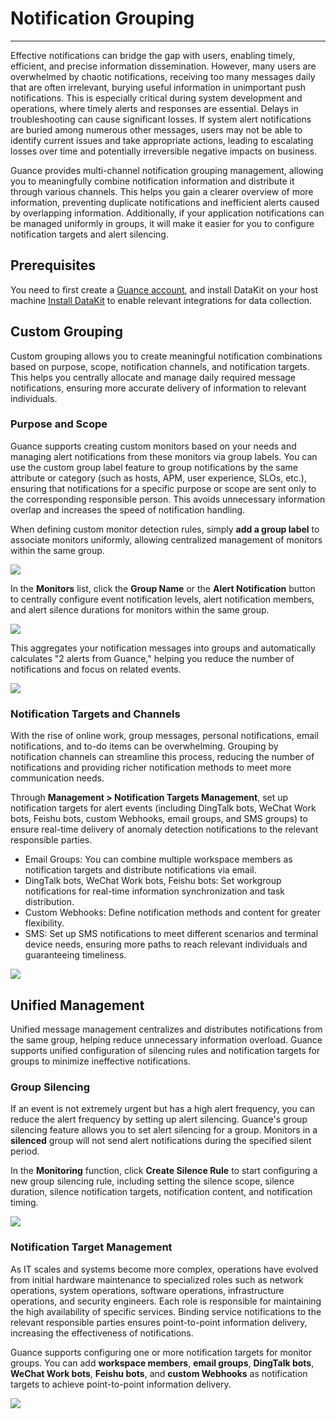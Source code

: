 # Notification Grouping
---

Effective notifications can bridge the gap with users, enabling timely, efficient, and precise information dissemination. However, many users are overwhelmed by chaotic notifications, receiving too many messages daily that are often irrelevant, burying useful information in unimportant push notifications. This is especially critical during system development and operations, where timely alerts and responses are essential. Delays in troubleshooting can cause significant losses. If system alert notifications are buried among numerous other messages, users may not be able to identify current issues and take appropriate actions, leading to escalating losses over time and potentially irreversible negative impacts on business.

Guance provides multi-channel notification grouping management, allowing you to meaningfully combine notification information and distribute it through various channels. This helps you gain a clearer overview of more information, preventing duplicate notifications and inefficient alerts caused by overlapping information. Additionally, if your application notifications can be managed uniformly in groups, it will make it easier for you to configure notification targets and alert silencing.

## Prerequisites

You need to first create a [Guance account](https://www.guance.com), and install DataKit on your host machine [Install DataKit](../../datakit/datakit-install.md) to enable relevant integrations for data collection.

## Custom Grouping

Custom grouping allows you to create meaningful notification combinations based on purpose, scope, notification channels, and notification targets. This helps you centrally allocate and manage daily required message notifications, ensuring more accurate delivery of information to relevant individuals.

### Purpose and Scope

Guance supports creating custom monitors based on your needs and managing alert notifications from these monitors via group labels. You can use the custom group label feature to group notifications by the same attribute or category (such as hosts, APM, user experience, SLOs, etc.), ensuring that notifications for a specific purpose or scope are sent only to the corresponding responsible person. This avoids unnecessary information overlap and increases the speed of notification handling.

When defining custom monitor detection rules, simply **add a group label** to associate monitors uniformly, allowing centralized management of monitors within the same group.

![](../img/5.inform_group_1.png)

In the **Monitors** list, click the **Group Name** or the **Alert Notification** button to centrally configure event notification levels, alert notification members, and alert silence durations for monitors within the same group.

![](../img/5.inform_group_2.png)

This aggregates your notification messages into groups and automatically calculates "2 alerts from Guance," helping you reduce the number of notifications and focus on related events.

![](../img/5.inform_group_3.png)

### Notification Targets and Channels

With the rise of online work, group messages, personal notifications, email notifications, and to-do items can be overwhelming. Grouping by notification channels can streamline this process, reducing the number of notifications and providing richer notification methods to meet more communication needs.

Through **Management > Notification Targets Management**, set up notification targets for alert events (including DingTalk bots, WeChat Work bots, Feishu bots, custom Webhooks, email groups, and SMS groups) to ensure real-time delivery of anomaly detection notifications to the relevant responsible parties.

- Email Groups: You can combine multiple workspace members as notification targets and distribute notifications via email.
- DingTalk bots, WeChat Work bots, Feishu bots: Set workgroup notifications for real-time information synchronization and task distribution.
- Custom Webhooks: Define notification methods and content for greater flexibility.
- SMS: Set up SMS notifications to meet different scenarios and terminal device needs, ensuring more paths to reach relevant individuals and guaranteeing timeliness.

![](../img/5.inform_group_4.png)

## Unified Management

Unified message management centralizes and distributes notifications from the same group, helping reduce unnecessary information overload. Guance supports unified configuration of silencing rules and notification targets for groups to minimize ineffective notifications.

### Group Silencing

If an event is not extremely urgent but has a high alert frequency, you can reduce the alert frequency by setting up alert silencing. Guance's group silencing feature allows you to set alert silencing for a group. Monitors in a **silenced** group will not send alert notifications during the specified silent period.

In the **Monitoring** function, click **Create Silence Rule** to start configuring a new group silencing rule, including setting the silence scope, silence duration, silence notification targets, notification content, and notification timing.

![](../img/5.inform_group_5.png)

### Notification Target Management

As IT scales and systems become more complex, operations have evolved from initial hardware maintenance to specialized roles such as network operations, system operations, software operations, infrastructure operations, and security engineers. Each role is responsible for maintaining the high availability of specific services. Binding service notifications to the relevant responsible parties ensures point-to-point information delivery, increasing the effectiveness of notifications.

Guance supports configuring one or more notification targets for monitor groups. You can add **workspace members**, **email groups**, **DingTalk bots**, **WeChat Work bots**, **Feishu bots**, and **custom Webhooks** as notification targets to achieve point-to-point information delivery.

![](../img/5.inform_group_6.png)